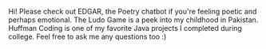 Hi! Please check out EDGAR, the Poetry chatbot if you're feeling poetic and perhaps emotional. The Ludo Game is a peek into my childhood in Pakistan. Huffman Coding is one of my favorite Java projects I completed during college. Feel free to ask me any questions too :)
